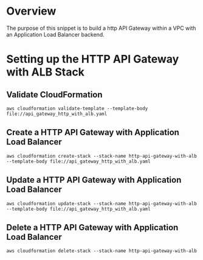 # Overview

The purpose of this snippet is to build a http API Gateway within a VPC with an Application Load Balancer backend.

# Setting up the HTTP API Gateway with ALB Stack

## Validate CloudFormation

`aws cloudformation validate-template --template-body file://api_gateway_http_with_alb.yaml`

## Create a HTTP API Gateway with Application Load Balancer

`aws cloudformation create-stack --stack-name http-api-gateway-with-alb --template-body file://api_gateway_http_with_alb.yaml`

## Update a HTTP API Gateway with Application Load Balancer

`aws cloudformation update-stack --stack-name http-api-gateway-with-alb --template-body file://api_gateway_http_with_alb.yaml`

## Delete a HTTP API Gateway with Application Load Balancer

`aws cloudformation delete-stack --stack-name http-api-gateway-with-alb`
